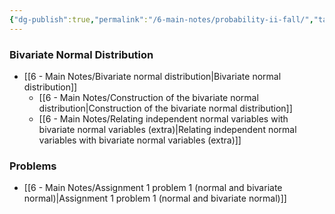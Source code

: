 ```yaml
---
{"dg-publish":true,"permalink":"/6-main-notes/probability-ii-fall/","tags":["moc","probability_theory"]}
---
```


### Bivariate Normal Distribution
+ [[6 - Main Notes/Bivariate normal distribution\|Bivariate normal distribution]]
	+ [[6 - Main Notes/Construction of the bivariate normal distribution\|Construction of the bivariate normal distribution]]
	+ [[6 - Main Notes/Relating independent normal variables with bivariate normal variables (extra)\|Relating independent normal variables with bivariate normal variables (extra)]]
### Problems
+ [[6 - Main Notes/Assignment 1 problem 1 (normal and bivariate normal)\|Assignment 1 problem 1 (normal and bivariate normal)]]